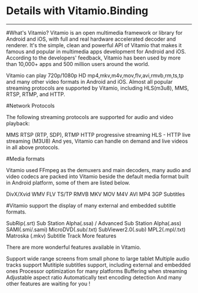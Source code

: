 # Details with Vitamio.Binding
---

#What's Vitamio?
Vitamio is an open multimedia framework or library for Android and iOS, with full and real hardware accelerated decoder and renderer. It's the simple, clean and powerful API of Vitamio that makes it famous and popular in multimedia apps development for Android and iOS.
According to the developers' feedback, Vitamio has been used by more than 10,000+ apps and 500 million users around the world.

Vitamio can play 720p/1080p HD mp4,mkv,m4v,mov,flv,avi,rmvb,rm,ts,tp and many other video formats in Android and iOS. Almost all popular streaming protocols are supported by Vitamio, including HLS(m3u8), MMS, RTSP, RTMP, and HTTP.

#Network Protocols 

The following streaming protocols are supported for audio and video playback:

MMS
RTSP (RTP, SDP), RTMP
HTTP progressive streaming
HLS - HTTP live streaming (M3U8)
And yes, Vitamio can handle on demand and live videos in all above protocols.

#Media formats 

Vitamio used FFmpeg as the demuxers and main decoders, many audio and video codecs are packed into Vitamio beside the default media format built in Android platform, some of them are listed below.

DivX/Xvid
WMV
FLV
TS/TP
RMVB
MKV
MOV
M4V
AVI
MP4
3GP
Subtitles 

#Vitamio support the display of many external and embedded subtitle formats.

SubRip(.srt)
Sub Station Alpha(.ssa) / Advanced Sub Station Alpha(.ass)
SAMI(.smi/.sami)
MicroDVD(.sub/.txt)
SubViewer2.0(.sub)
MPL2(.mpl/.txt)
Matroska (.mkv) Subtitle Track
More features 

There are more wonderful features available in Vitamio.

Support wide range screens from small phone to large tablet
Multiple audio tracks support
Mutitiple subtitles support, including external and embedded ones
Processor optimization for many platforms
Buffering when streaming
Adjustable aspect ratio
Automatically text encoding detection
And many other features are waiting for you !